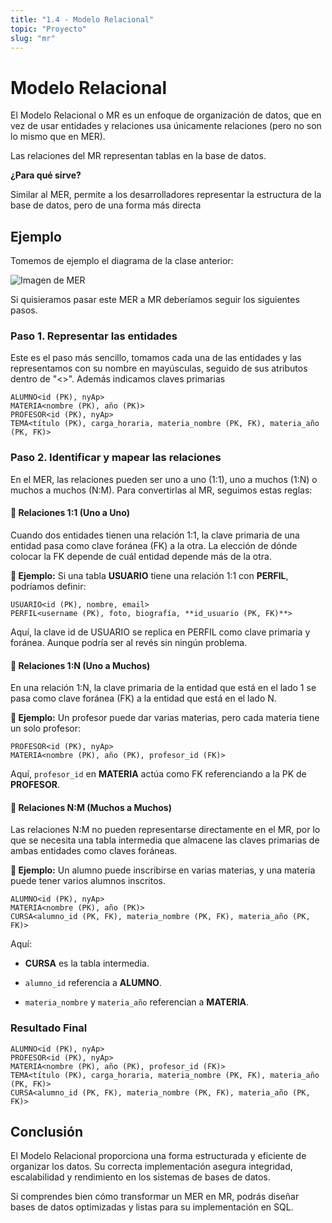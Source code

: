 ```yaml
---
title: "1.4 - Modelo Relacional"
topic: "Proyecto"
slug: "mr"
---
```


# Modelo Relacional

El Modelo Relacional o MR es un enfoque de organización de datos, que en vez de usar entidades y relaciones usa únicamente relaciones (pero no son lo mismo que en MER).

Las relaciones del MR representan tablas en la base de datos.

**¿Para qué sirve?**

Similar al MER, permite a los desarrolladores representar la estructura de la base de datos, pero de una forma más directa

## Ejemplo

Tomemos de ejemplo el diagrama de la clase anterior:

<img src="/images/mer.webp" alt="Imagen de MER" />

Si quisieramos pasar este MER a MR deberíamos seguir los siguientes pasos.

### Paso 1. Representar las entidades

Este es el paso más sencillo, tomamos cada una de las entidades y las representamos con su nombre en mayúsculas, seguido de sus atributos dentro de "<>". Además indicamos claves primarias

```plaintext
ALUMNO<id (PK), nyAp>
MATERIA<nombre (PK), año (PK)>
PROFESOR<id (PK), nyAp>
TEMA<título (PK), carga_horaria, materia_nombre (PK, FK), materia_año (PK, FK)>
```

### Paso 2. Identificar y mapear las relaciones

En el MER, las relaciones pueden ser uno a uno (1:1), uno a muchos (1:N) o muchos a muchos (N:M). Para convertirlas al MR, seguimos estas reglas:

#### 🔹 Relaciones 1:1 (Uno a Uno)

Cuando dos entidades tienen una relación 1:1, la clave primaria de una entidad pasa como clave foránea (FK) a la otra. La elección de dónde colocar la FK depende de cuál entidad depende más de la otra.

**📌 Ejemplo:** Si una tabla **USUARIO** tiene una relación 1:1 con **PERFIL**, podríamos definir:

```plaintext
USUARIO<id (PK), nombre, email>
PERFIL<username (PK), foto, biografía, **id_usuario (PK, FK)**>
```

Aquí, la clave id de USUARIO se replica en PERFIL como clave primaria y foránea. Aunque podría ser al revés sin ningún problema.

#### 🔹 Relaciones 1:N (Uno a Muchos)

En una relación 1:N, la clave primaria de la entidad que está en el lado 1 se pasa como clave foránea (FK) a la entidad que está en el lado N.

**📌 Ejemplo:** Un profesor puede dar varias materias, pero cada materia tiene un solo profesor:

```plaintext
PROFESOR<id (PK), nyAp>
MATERIA<nombre (PK), año (PK), profesor_id (FK)>
```

Aquí, `profesor_id` en **MATERIA** actúa como FK referenciando a la PK de **PROFESOR**.

#### 🔹 Relaciones N:M (Muchos a Muchos)

Las relaciones N:M no pueden representarse directamente en el MR, por lo que se necesita una tabla intermedia que almacene las claves primarias de ambas entidades como claves foráneas.

**📌 Ejemplo:** Un alumno puede inscribirse en varias materias, y una materia puede tener varios alumnos inscritos.

```plaintext
ALUMNO<id (PK), nyAp>
MATERIA<nombre (PK), año (PK)>
CURSA<alumno_id (PK, FK), materia_nombre (PK, FK), materia_año (PK, FK)>
```

Aquí:

- **CURSA** es la tabla intermedia.

- `alumno_id` referencia a **ALUMNO**.

- `materia_nombre` y `materia_año` referencian a **MATERIA**.

### Resultado Final

```plaintext
ALUMNO<id (PK), nyAp>
PROFESOR<id (PK), nyAp>
MATERIA<nombre (PK), año (PK), profesor_id (FK)>
TEMA<título (PK), carga_horaria, materia_nombre (PK, FK), materia_año (PK, FK)>
CURSA<alumno_id (PK, FK), materia_nombre (PK, FK), materia_año (PK, FK)>
```

## Conclusión

El Modelo Relacional proporciona una forma estructurada y eficiente de organizar los datos. Su correcta implementación asegura integridad, escalabilidad y rendimiento en los sistemas de bases de datos.

Si comprendes bien cómo transformar un MER en MR, podrás diseñar bases de datos optimizadas y listas para su implementación en SQL.

